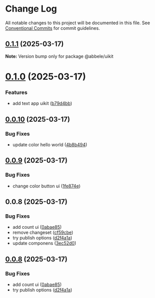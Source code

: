 # Change Log

All notable changes to this project will be documented in this file.
See [Conventional Commits](https://conventionalcommits.org) for commit guidelines.

## [0.1.1](https://github.com/abbele/monorepo/compare/@abbele/uikit@0.1.0...@abbele/uikit@0.1.1) (2025-03-17)

**Note:** Version bump only for package @abbele/uikit

# [0.1.0](https://github.com/abbele/monorepo/compare/@abbele/uikit@0.0.10...@abbele/uikit@0.1.0) (2025-03-17)

### Features

- add text app uikit ([b79d4bb](https://github.com/abbele/monorepo/commit/b79d4bbd5ff7be496c5fd529bcbc87c8e53fbbf6))

## [0.0.10](https://github.com/abbele/monorepo/compare/@abbele/uikit@0.0.9...@abbele/uikit@0.0.10) (2025-03-17)

### Bug Fixes

- update color hello world ([4b8b494](https://github.com/abbele/monorepo/commit/4b8b494e7c0724bd71942a080b1e8ef3602a2a29))

## [0.0.9](https://github.com/abbele/monorepo/compare/@abbele/uikit@0.0.5...@abbele/uikit@0.0.9) (2025-03-17)

### Bug Fixes

- change color button ui ([1fe874e](https://github.com/abbele/monorepo/commit/1fe874e2ea23cc3670dbb61f98b85457d6fdb196))

## 0.0.8 (2025-03-17)

### Bug Fixes

- add count ui ([0abae85](https://github.com/abbele/monorepo/commit/0abae8527a1d071200cba2d54d0b6c5b32df3b88))
- remove changeset ([cf59cbe](https://github.com/abbele/monorepo/commit/cf59cbe88911a0a6d9264eccb1518b9c449a167f))
- try publish options ([d2f4a1a](https://github.com/abbele/monorepo/commit/d2f4a1a12857c4a44e4c1f91a52e19155929e59a))
- update componens ([3ec52d0](https://github.com/abbele/monorepo/commit/3ec52d0dd95d8ae937a7b51e6f87456fc413738d))

## [0.0.8](https://github.com/abbele/monorepo/compare/v0.0.7...v0.0.8) (2025-03-17)

### Bug Fixes

- add count ui ([0abae85](https://github.com/abbele/monorepo/commit/0abae8527a1d071200cba2d54d0b6c5b32df3b88))
- try publish options ([d2f4a1a](https://github.com/abbele/monorepo/commit/d2f4a1a12857c4a44e4c1f91a52e19155929e59a))
